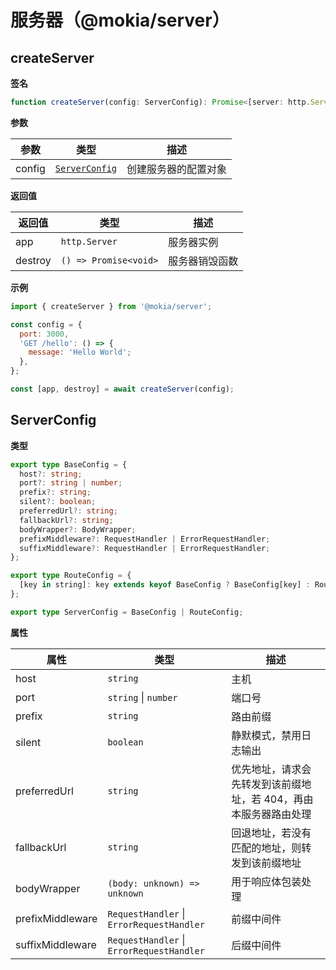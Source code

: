 # 服务器（@mokia/server）

## createServer

**签名**

```typescript
function createServer(config: ServerConfig): Promise<[server: http.Server, destroy: () => Promise<void>]>;
```

**参数**

| 参数   | 类型                            | 描述                 |
| ------ | ------------------------------- | -------------------- |
| config | [`ServerConfig`](#ServerConfig) | 创建服务器的配置对象 |

**返回值**

| 返回值  | 类型                  | 描述           |
| ------- | --------------------- | -------------- |
| app     | `http.Server`         | 服务器实例     |
| destroy | `() => Promise<void>` | 服务器销毁函数 |

**示例**

```javascript
import { createServer } from '@mokia/server';

const config = {
  port: 3000,
  'GET /hello': () => {
    message: 'Hello World';
  },
};

const [app, destroy] = await createServer(config);
```

## ServerConfig

**类型**

```typescript
export type BaseConfig = {
  host?: string;
  port?: string | number;
  prefix?: string;
  silent?: boolean;
  preferredUrl?: string;
  fallbackUrl?: string;
  bodyWrapper?: BodyWrapper;
  prefixMiddleware?: RequestHandler | ErrorRequestHandler;
  suffixMiddleware?: RequestHandler | ErrorRequestHandler;
};

export type RouteConfig = {
  [key in string]: key extends keyof BaseConfig ? BaseConfig[key] : RouteValue;
};

export type ServerConfig = BaseConfig | RouteConfig;
```

**属性**

| 属性             | 类型                                      | 描述                                                             |
| ---------------- | ----------------------------------------- | ---------------------------------------------------------------- |
| host             | `string`                                  | 主机                                                             |
| port             | `string` \| `number`                      | 端口号                                                           |
| prefix           | `string`                                  | 路由前缀                                                         |
| silent           | `boolean`                                 | 静默模式，禁用日志输出                                           |
| preferredUrl     | `string`                                  | 优先地址，请求会先转发到该前缀地址，若 404，再由本服务器路由处理 |
| fallbackUrl      | `string`                                  | 回退地址，若没有匹配的地址，则转发到该前缀地址                   |
| bodyWrapper      | `(body: unknown) => unknown`              | 用于响应体包装处理                                               |
| prefixMiddleware | `RequestHandler` \| `ErrorRequestHandler` | 前缀中间件                                                       |
| suffixMiddleware | `RequestHandler` \| `ErrorRequestHandler` | 后缀中间件                                                       |
